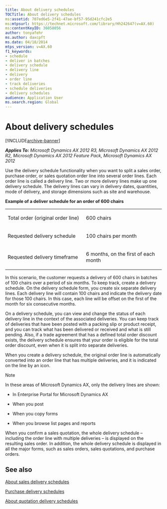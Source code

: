 ```yaml
---
title: About delivery schedules
TOCTitle: About delivery schedules
ms:assetid: 707ed6e5-2f41-47ae-bf57-95d241cfc2e5
ms:mtpsurl: https://technet.microsoft.com/library/Hh242647(v=AX.60)
ms:contentKeyID: 36058056
author: tonyafehr
ms.author: daxcpft
ms.date: 04/18/2014
mtps_version: v=AX.60
f1_keywords:
- schedule
- deliver in batches
- delivery schedule
- delivery line
- delivery
- order line
- track deliveries
- schedule deliveries
- delivery schedules
audience: Application User
ms.search.region: Global
---
```


# About delivery schedules 


[!INCLUDE[archive-banner](includes/archive-banner.md)]


_**Applies To:** Microsoft Dynamics AX 2012 R3, Microsoft Dynamics AX 2012 R2, Microsoft Dynamics AX 2012 Feature Pack, Microsoft Dynamics AX 2012_

Use the delivery schedule functionality when you want to split a sales order, purchase order, or sales quotation order line into several order lines. Each order line is called a delivery line. Two or more delivery lines make up one delivery schedule. The delivery lines can vary in delivery dates, quantities, mode of delivery, and storage dimensions such as site and warehouse.

**Example of a deliver schedule for an order of 600 chairs**

<table>
<colgroup>
<col style="width: 50%" />
<col style="width: 50%" />
</colgroup>
<tbody>
<tr class="odd">
<td><p>Total order (original order line)</p></td>
<td><p>600 chairs</p></td>
</tr>
<tr class="even">
<td><p>Requested delivery schedule</p></td>
<td><p>100 chairs per month</p></td>
</tr>
<tr class="odd">
<td><p>Requested delivery timeframe</p></td>
<td><p>6 months, on the first of each month</p></td>
</tr>
</tbody>
</table>


In this scenario, the customer requests a delivery of 600 chairs in batches of 100 chairs over a period of six months. To keep track, create a delivery schedule. On the delivery schedule form, you create six separate delivery lines. Each delivery line will contain 100 chairs and indicate the delivery date for those 100 chairs. In this case, each line will be offset on the first of the month for six consecutive months.

On a delivery schedule, you can view and change the status of each delivery line in the context of the associated deliveries. You can keep track of deliveries that have been posted with a packing slip or product receipt, and you can track what has been delivered or received and what is still pending. Also, if a trade agreement that has a defined total order discount exists, the delivery schedule ensures that your order is eligible for the total order discount, even when it is split into separate deliveries.

When you create a delivery schedule, the original order line is automatically converted into an order line that has multiple deliveries, and it is indicated on the line by an icon.


> [!NOTE]
> <P>In these areas of Microsoft Dynamics AX, only the delivery lines are shown:</P>
> <UL>
> <LI>
> <P>In Enterprise Portal for Microsoft Dynamics AX</P>
> <LI>
> <P>When you post</P>
> <LI>
> <P>When you copy forms</P>
> <LI>
> <P>When you browse list pages and reports</P></LI></UL>



When you confirm a sales quotation, the whole delivery schedule – including the order line with multiple deliveries – is displayed on the resulting sales order. In addition, the whole delivery schedule is displayed in all the major forms, such as sales orders, sales quotations, and purchase orders.

## See also

[About sales delivery schedules](about-sales-delivery-schedules.md)

[Purchase delivery schedules](purchase-delivery-schedules.md)

[About quotation delivery schedules](about-quotation-delivery-schedules.md)

  


